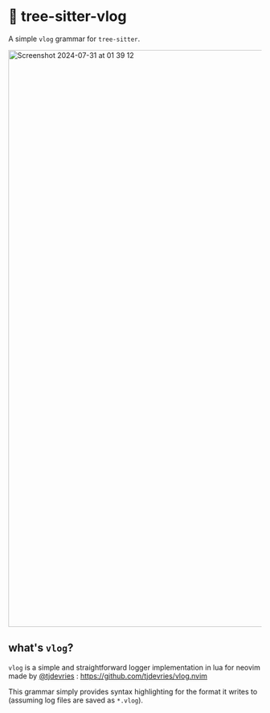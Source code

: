 # 🌳 tree-sitter-vlog
A simple `vlog` grammar for `tree-sitter`.

<img width="1147" alt="Screenshot 2024-07-31 at 01 39 12" src="https://github.com/user-attachments/assets/5585fbf1-7400-4e52-88a4-30b8ec0075cd">

## what's `vlog`?
`vlog` is a simple and straightforward logger implementation in lua for neovim made by [@tjdevries](https://github.com/tjdevries) : https://github.com/tjdevries/vlog.nvim

This grammar simply provides syntax highlighting for the format it writes to (assuming log files are saved as `*.vlog`).
